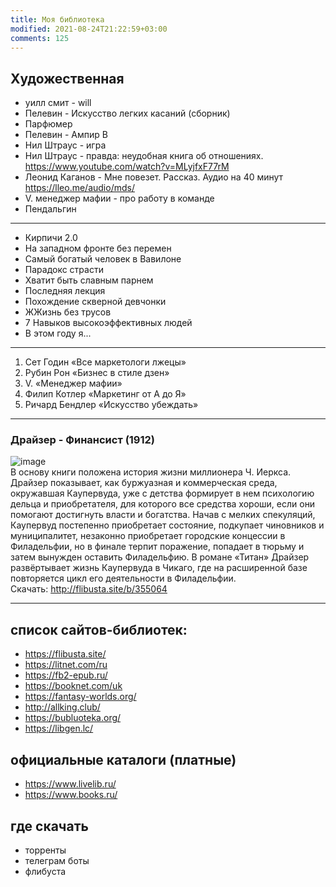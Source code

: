 ```yaml
---
title: Моя библиотека
modified: 2021-08-24T21:22:59+03:00
comments: 125
---
```


## Художественная
- уилл смит - will
- Пелевин - Искусство легких касаний (сборник)
- Парфюмер
- Пелевин - Ампир В
- Нил Штраус - игра
- Нил Штраус - правда: неудобная книга об отношениях. <https://www.youtube.com/watch?v=MLyjfxF77rM>
- Леонид Каганов - Мне повезет. Рассказ. Аудио на 40 минут <https://lleo.me/audio/mds/>
- V. менеджер мафии - про работу в команде
- Пендальгин

---

- Кирпичи 2.0
- На западном фронте без перемен
- Самый богатый человек в Вавилоне
- Парадокс страсти
- Хватит быть славным парнем
- Последняя лекция
- Похождение скверной девчонки
- ЖЖизнь без трусов 
- 7 Навыков высокоэффективных людей 
- В этом году я...


---

1. Сет Годин «Все маркетологи лжецы»
2. Рубин Рон «Бизнес в стиле дзен»
3. V. «Менеджер мафии»
4. Филип Котлер «Маркетинг от А до Я»
5. Ричард Бендлер «Искусство убеждать» 

---

### **Драйзер - Финансист (1912)**  
![image](https://github.com/Feelcame/feelcame.github.io/assets/17731587/e70e5068-a339-4602-91af-7aabbb7e4e88)  
В основу книги положена история жизни миллионера Ч. Иеркса. Драйзер показывает, как буржуазная и коммерческая среда, окружавшая Каупервуда, уже с детства формирует в нем психологию дельца и приобретателя, для которого все средства хороши, если они помогают достигнуть власти и богатства. Начав с мелких спекуляций, Каупервуд постепенно приобретает состояние, подкупает чиновников и муниципалитет, незаконно приобретает городские концессии в Филадельфии, но в финале терпит поражение, попадает в тюрьму и затем вынужден оставить Филадельфию. В романе «Титан» Драйзер развёртывает жизнь Каупервуда в Чикаго, где на расширенной базе повторяется цикл его деятельности в Филадельфии.  
Скачать: <http://flibusta.site/b/355064>

***



## список сайтов-библиотек:
- <https://flibusta.site/>  
- <https://litnet.com/ru>  
- <https://fb2-epub.ru/>  
- <https://booknet.com/uk>  
- <https://fantasy-worlds.org/>  
- <http://allking.club/>  
- <https://bubluoteka.org/>  
- <https://libgen.lc/>

## официальные каталоги (платные)
- <https://www.livelib.ru/>
- <https://www.books.ru/>


## где скачать 
- торренты
- телеграм боты
- флибуста
